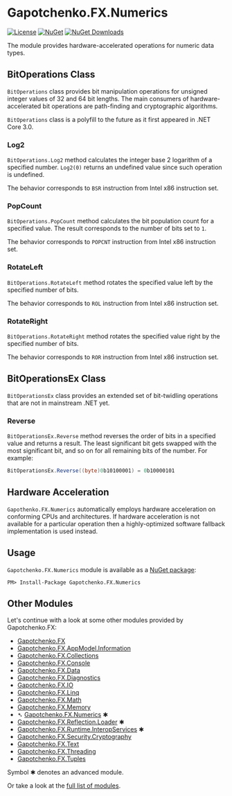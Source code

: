 ﻿# Gapotchenko.FX.Numerics

<!--
<docmeta>
	<complexity>advanced</complexity>
</docmeta>
-->

[![License](https://img.shields.io/badge/license-MIT-green.svg)](../../../../LICENSE)
[![NuGet](https://img.shields.io/nuget/v/Gapotchenko.FX.Numerics.svg)](https://www.nuget.org/packages/Gapotchenko.FX.Numerics)
[![NuGet Downloads](https://img.shields.io/nuget/dt/Gapotchenko.FX.Numerics.svg)](https://www.nuget.org/packages/Gapotchenko.FX.Numerics)

The module provides hardware-accelerated operations for numeric data types.

## BitOperations Class

`BitOperations` class provides bit manipulation operations for unsigned integer values of 32 and 64 bit lengths.
The main consumers of hardware-accelerated bit operations are path-finding and cryptographic algorithms.

`BitOperations` class is a polyfill to the future as it first appeared in .NET Core 3.0.

### Log2

`BitOperations.Log2` method calculates the integer base 2 logarithm of a specified number.
`Log2(0)` returns an undefined value since such operation is undefined.

The behavior corresponds to `BSR` instruction from Intel x86 instruction set.

### PopCount

`BitOperations.PopCount` method calculates the bit population count for a specified value.
The result corresponds to the number of bits set to `1`.

The behavior corresponds to `POPCNT` instruction from Intel x86 instruction set.

### RotateLeft

`BitOperations.RotateLeft` method rotates the specified value left by the specified number of bits.

The behavior corresponds to `ROL` instruction from Intel x86 instruction set.

### RotateRight

`BitOperations.RotateRight` method rotates the specified value right by the specified number of bits.

The behavior corresponds to `ROR` instruction from Intel x86 instruction set.

## BitOperationsEx Class

`BitOperationsEx` class provides an extended set of bit-twidling operations that are not in mainstream .NET yet.

### Reverse

`BitOperationsEx.Reverse` method reverses the order of bits in a specified value and returns a result.
The least significant bit gets swapped with the most significant bit, and so on for all remaining bits of the number.
For example:

``` C#
BitOperationsEx.Reverse((byte)0b10100001) = 0b10000101
```

## Hardware Acceleration

`Gapothenko.FX.Numerics` automatically employs hardware acceleration on conforming CPUs and architectures.
If hardware acceleration is not available for a particular operation then a highly-optimized software fallback implementation is used instead.

## Usage

`Gapotchenko.FX.Numerics` module is available as a [NuGet package](https://nuget.org/packages/Gapotchenko.FX.Numerics):

```
PM> Install-Package Gapotchenko.FX.Numerics
```

## Other Modules

Let's continue with a look at some other modules provided by Gapotchenko.FX:

- [Gapotchenko.FX](../Gapotchenko.FX#readme)
- [Gapotchenko.FX.AppModel.Information](../AppModel/Gapotchenko.FX.AppModel.Information#readme)
- [Gapotchenko.FX.Collections](../Gapotchenko.FX.Collections#readme)
- [Gapotchenko.FX.Console](../Gapotchenko.FX.Console#readme)
- [Gapotchenko.FX.Data](../Data/Encoding/Gapotchenko.FX.Data.Encoding#readme)
- [Gapotchenko.FX.Diagnostics](../Diagnostics/Gapotchenko.FX.Diagnostics.CommandLine#readme)
- [Gapotchenko.FX.IO](../Gapotchenko.FX.IO#readme)
- [Gapotchenko.FX.Linq](../Linq/Gapotchenko.FX.Linq#readme)
- [Gapotchenko.FX.Math](../Math/Gapotchenko.FX.Math#readme)
- [Gapotchenko.FX.Memory](../Gapotchenko.FX.Memory#readme)
- &#x27B4; [Gapotchenko.FX.Numerics](.#readme) ✱
- [Gapotchenko.FX.Reflection.Loader](../Reflection/Gapotchenko.FX.Reflection.Loader#readme) ✱
- [Gapotchenko.FX.Runtime.InteropServices](../Runtime/Gapotchenko.FX.Runtime.InteropServices#readme) ✱
- [Gapotchenko.FX.Security.Cryptography](../Security/Gapotchenko.FX.Security.Cryptography#readme)
- [Gapotchenko.FX.Text](../Gapotchenko.FX.Text#readme)
- [Gapotchenko.FX.Threading](../Gapotchenko.FX.Threading#readme)
- [Gapotchenko.FX.Tuples](../Gapotchenko.FX.Tuples#readme)

Symbol ✱ denotes an advanced module.

Or take a look at the [full list of modules](../..#readme).

